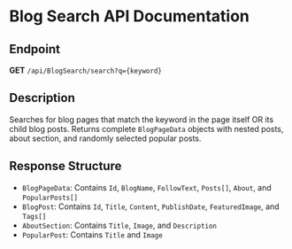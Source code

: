 # Blog Search API Documentation

## Endpoint
**GET** `/api/BlogSearch/search?q={keyword}`

## Description
Searches for blog pages that match the keyword in the page itself OR its child blog posts. Returns complete `BlogPageData` objects with nested posts, about section, and randomly selected popular posts.

## Response Structure
- `BlogPageData`: Contains `Id`, `BlogName`, `FollowText`, `Posts[]`, `About`, and `PopularPosts[]`
- `BlogPost`: Contains `Id`, `Title`, `Content`, `PublishDate`, `FeaturedImage`, and `Tags[]`
- `AboutSection`: Contains `Title`, `Image`, and `Description`
- `PopularPost`: Contains `Title` and `Image`
